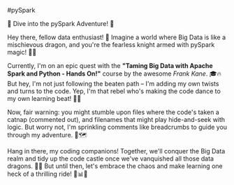 #pySpark

🚀 Dive into the pySpark Adventure! 🎉

Hey there, fellow data enthusiast! 👋 Imagine a world where Big Data is like a mischievous dragon, and you're the fearless knight armed with pySpark magic! 🐉✨

Currently, I'm on an epic quest with the **"Taming Big Data with Apache Spark and Python - Hands On!"** course by the awesome _Frank Kane_. 🎓🔥 But hey, I'm not just following the beaten path – I'm adding my own twists and turns to the code. Yep, I'm that rebel who's making the code dance to my own learning beat! 💃🕺

Now, fair warning: you might stumble upon files where the code's taken a catnap (commented out), and filenames that might play hide-and-seek with logic. But worry not, I'm sprinkling comments like breadcrumbs to guide you through my adventure. 🧐🗺️

Hang in there, my coding companions! Together, we'll conquer the Big Data realm and tidy up the code castle once we've vanquished all those data dragons. 🏰🧹 But until then, let's embrace the chaos and make learning one heck of a thrilling ride! 🚀📊💡
